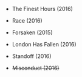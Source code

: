 * The Finest Hours (2016)
* Race (2016)

* Forsaken (2015)

* London Has Fallen (2016)

* Standoff (2016)

* <s>Misconduct (2016)</s>
